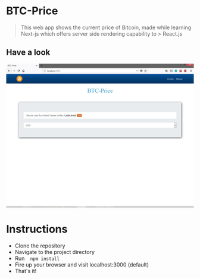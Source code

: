 # BTC-Price

> This web app shows the current price of Bitcoin, made while learning Next-js which offers server side rendering capability to       > React.js

## Have a look

![image](https://github.com/jamesgeorge007/BTC-Price/blob/master/assets/image.JPG)

# Instructions

- Clone the repository
- Navigate to the project directory
- Run ` ` ` npm install ` ` `
- Fire up your browser and visit localhost:3000 (default)
- That's it!


